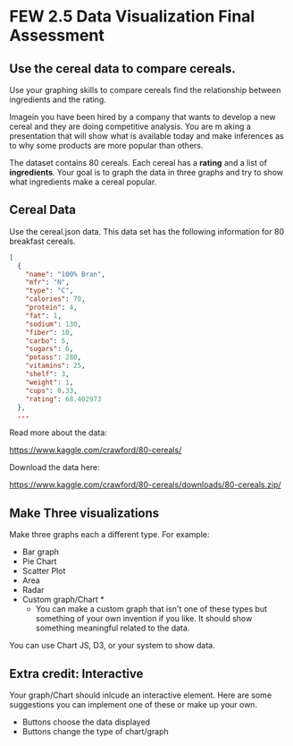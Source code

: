 # FEW 2.5 Data Visualization Final Assessment

## Use the cereal data to compare cereals. 

Use your graphing skills to compare cereals find the relationship between ingredients and the rating.

Imagein you have been hired by a company that wants to develop a new cereal and they are doing competitive analysis. You are m aking a presentation that will show what is available today and make inferences as to why some products are more popular than others.  

The dataset contains 80 cereals. Each cereal has a **rating** and a list of **ingredients**. Your goal is to graph the data in three graphs and try to show what ingredients make a cereal popular. 

## Cereal Data 

Use the cereal.json data. This data set has the following information for 80 breakfast cereals. 

```JSON
[
  {
    "name": "100% Bran",
    "mfr": "N",
    "type": "C",
    "calories": 70,
    "protein": 4,
    "fat": 1,
    "sodium": 130,
    "fiber": 10,
    "carbo": 5,
    "sugars": 6,
    "potass": 280,
    "vitamins": 25,
    "shelf": 3,
    "weight": 1,
    "cups": 0.33,
    "rating": 68.402973
  },
  ...
  ```

Read more about the data: 

https://www.kaggle.com/crawford/80-cereals/

Download the data here: 

https://www.kaggle.com/crawford/80-cereals/downloads/80-cereals.zip/

## Make Three visualizations 

Make three graphs each a different type. For example: 

- Bar graph
- Pie Chart
- Scatter Plot
- Area
- Radar
- Custom graph/Chart *
	* You can make a custom graph that isn't one of these types but something of your own invention if you like. It should show something meaningful related to the data. 

You can use Chart JS, D3, or your system to show data. 

## Extra credit: Interactive 

Your graph/Chart should inlcude an interactive element. Here are some suggestions you can implement one of these or make up your own. 

- Buttons choose the data displayed
- Buttons change the type of chart/graph

